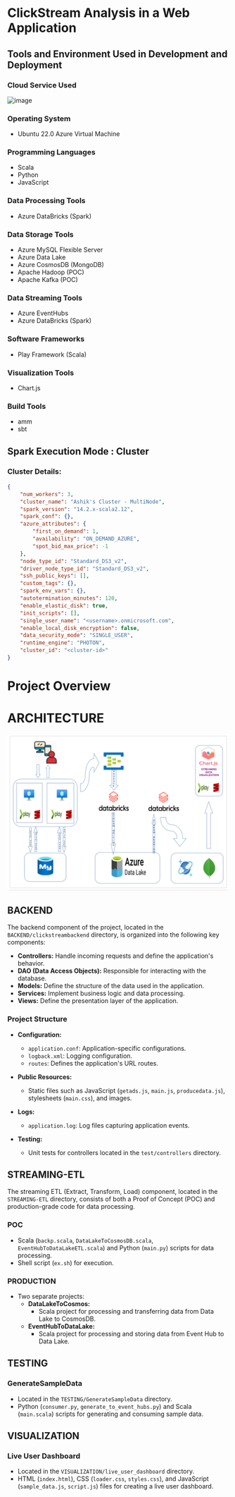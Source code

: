 # ClickStream Analysis in a Web Application

## Tools and Environment Used in Development and Deployment
### Cloud Service Used

<img src="https://github.com/AshikJenly/ClickStream-Analysis-in-a-Web-Application/assets/116492348/cd629f7b-37c9-4465-84af-d0d4e31f1e2a" alt="image" style="width:400px;height:400px;">

### Operating System
- Ubuntu 22.0 Azure Virtual Machine

### Programming Languages
- Scala
- Python
- JavaScript

### Data Processing Tools
- Azure DataBricks (Spark)

### Data Storage Tools
- Azure MySQL Flexible Server
- Azure Data Lake
- Azure CosmosDB (MongoDB)
- Apache Hadoop (POC)
- Apache Kafka (POC)

### Data Streaming Tools
- Azure EventHubs
- Azure DataBricks (Spark)

### Software Frameworks
- Play Framework (Scala)

### Visualization Tools
- Chart.js
### Build Tools
- amm
- sbt

## Spark Execution Mode : Cluster 
### Cluster Details:
```json
{
    "num_workers": 3,
    "cluster_name": "Ashik's Cluster - MultiNode",
    "spark_version": "14.2.x-scala2.12",
    "spark_conf": {},
    "azure_attributes": {
        "first_on_demand": 1,
        "availability": "ON_DEMAND_AZURE",
        "spot_bid_max_price": -1
    },
    "node_type_id": "Standard_DS3_v2",
    "driver_node_type_id": "Standard_DS3_v2",
    "ssh_public_keys": [],
    "custom_tags": {},
    "spark_env_vars": {},
    "autotermination_minutes": 120,
    "enable_elastic_disk": true,
    "init_scripts": [],
    "single_user_name": "<username>.onmicrosoft.com",
    "enable_local_disk_encryption": false,
    "data_security_mode": "SINGLE_USER",
    "runtime_engine": "PHOTON",
    "cluster_id": "<cluster-id>"
}
```
# Project Overview

# ARCHITECTURE

![alt text](.resources/image.png)

## BACKEND

The backend component of the project, located in the `BACKEND/clickstreambackend` directory, is organized into the following key components:

- **Controllers:** Handle incoming requests and define the application's behavior.
- **DAO (Data Access Objects):** Responsible for interacting with the database.
- **Models:** Define the structure of the data used in the application.
- **Services:** Implement business logic and data processing.
- **Views:** Define the presentation layer of the application.

### Project Structure
- **Configuration:**
  - `application.conf`: Application-specific configurations.
  - `logback.xml`: Logging configuration.
  - `routes`: Defines the application's URL routes.

- **Public Resources:**
  - Static files such as JavaScript (`getads.js`, `main.js`, `producedata.js`), stylesheets (`main.css`), and images.

- **Logs:**
  - `application.log`: Log files capturing application events.

- **Testing:**
  - Unit tests for controllers located in the `test/controllers` directory.

## STREAMING-ETL

The streaming ETL (Extract, Transform, Load) component, located in the `STREAMING-ETL` directory, consists of both a Proof of Concept (POC) and production-grade code for data processing.

### POC
- Scala (`backp.scala`, `DataLakeToCosmosDB.scala`, `EventHubToDataLakeETL.scala`) and Python (`main.py`) scripts for data processing.
- Shell script (`ex.sh`) for execution.

### PRODUCTION
- Two separate projects:
  - **DataLakeToCosmos:**
    - Scala project for processing and transferring data from Data Lake to CosmosDB.
  - **EventHubToDataLake:**
    - Scala project for processing and storing data from Event Hub to Data Lake.

## TESTING

### GenerateSampleData
- Located in the `TESTING/GenerateSampleData` directory.
- Python (`consumer.py`, `generate_to_event_hubs.py`) and Scala (`main.scala`) scripts for generating and consuming sample data.

## VISUALIZATION

### Live User Dashboard
- Located in the `VISUALIZATION/live_user_dashboard` directory.
- HTML (`index.html`), CSS (`loader.css`, `styles.css`), and JavaScript (`sample_data.js`, `script.js`) files for creating a live user dashboard.

